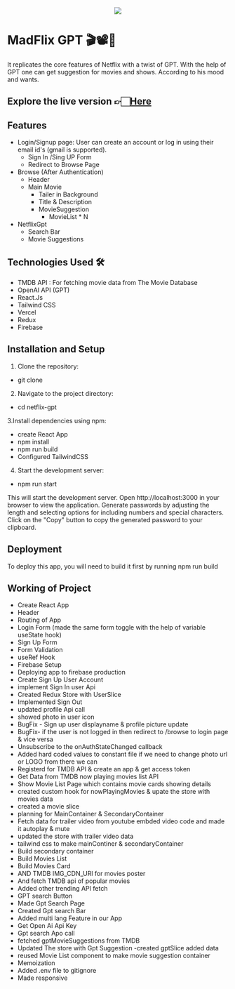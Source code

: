 <div align='center'> <img src="![MADFLIX](https://github.com/ImSakshiRai/MADFLIX-GPT/assets/92684307/1686549a-6ce3-4358-98cc-65724e4c781d)" /> </div>

# MadFlix GPT 🎬📽️🍿
It replicates the core features of Netflix with a twist of GPT.
With the help of GPT one can get suggestion  for movies and shows. 
According to his mood and wants.
 

## Explore the live version 👉🏻[Here](https://madflix-gpt-iamsakshirai.vercel.app/) 


## Features
- Login/Signup page: User can create an account or log in using their email id's (gmail is supported).
     - Sign In /Sing UP Form
     - Redirect to Browse Page
- Browse (After Authentication)
   - Header
   - Main Movie
      - Tailer in Background
      - Title & Description
      - MovieSuggestion
           - MovieList * N
- NetflixGpt
   - Search Bar
   - Movie Suggestions


## Technologies Used 🛠️
- TMDB API  : For fetching movie data from The Movie Database
- OpenAI API (GPT)
- React.Js
- Tailwind CSS
- Vercel
- Redux
- Firebase

## Installation and Setup
1. Clone the repository:
- git clone

2. Navigate to the project directory: 
- cd netflix-gpt

3.Install dependencies using npm:
- create React App
- npm install
- npm run build
- Configured TailwindCSS

4. Start the development server:
- npm run start 

This will start the development server. Open http://localhost:3000 in your browser to view the application.
Generate passwords by adjusting the length and selecting options for including numbers and special characters.
Click on the "Copy" button to copy the generated password to your clipboard.

## Deployment
To deploy this app, you will need to build it first by running
npm run build

## Working of Project
- Create React App
- Header
- Routing of App
- Login Form  (made the same form toggle  with the help of variable useState hook)
- Sign Up Form
- Form Validation
- useRef Hook
- Firebase Setup
- Deploying app to firebase production
- Create Sign Up User Account
- implement Sign In user Api
- Created Redux Store with UserSlice
- Implemented Sign Out
- updated profile Api call
- showed photo in user icon
- BugFix - Sign up user displayname & profile picture update
- BugFix- if the user is  not logged in then redirect to /browse to login page & vice versa 
- Unsubscribe to the onAuthStateChanged callback
- Added hard coded values to constant file if we need to change photo url or LOGO from there we can
- Registerd for TMDB API & create an app & get access token 
- Get Data from TMDB now playing movies list API
-  Show Movie List Page which contains movie cards showing details
- created custom hook for nowPlayingMovies & upate the store with movies data
- created a movie slice
- planning for MainContainer & SecondaryContainer 
- Fetch data for trailer video from youtube embded video code and made it autoplay & mute
- updated the store with trailer video data
- tailwind css to make mainContiner & secondaryContainer 
- Build secondary container
- Build Movies List
- Build Movies Card
- AND TMDB IMG_CDN_URl for movies poster
- And fetch TMDB api of popular movies
- Added other trending API fetch
- GPT search Button
- Made Gpt Search Page
- Created Gpt search Bar
- Added multi lang Feature in our App 
- Get Open Ai Api Key
- Gpt search Apo call
- fetched gptMovieSuggestions from TMDB
-  Updated The store with Gpt Suggestion -created gptSlice added data
- reused Movie List component to make movie suggestion container
- Memoization
- Added .env file to gitignore
- Made responsive 
